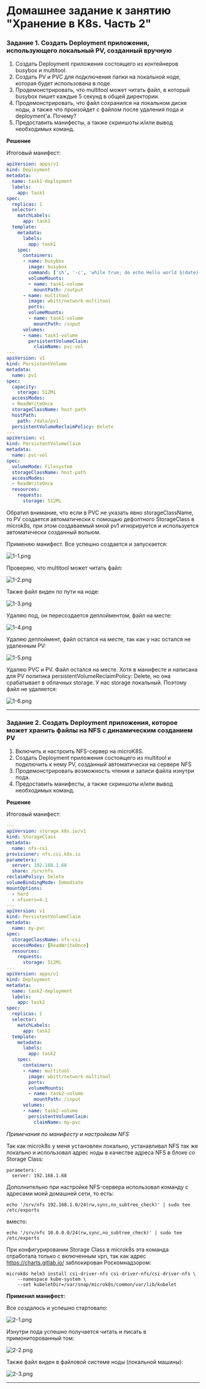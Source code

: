 # Домашнее задание к занятию "Хранение в K8s. Часть 2"


### Задание 1. Создать Deployment приложения, использующего локальный PV, созданный вручную

1. Создать Deployment приложения состоящего из контейнеров busybox и multitool.
2. Создать PV и PVC для подключения папки на локальной ноде, которая будет использована в поде.
3. Продемонстрировать, что multitool может читать файл, в который busybox пишет каждые 5 секунд в общей директории. 
4. Продемонстрировать, что файл сохранился на локальном диске ноды, а также что произойдет с файлом после удаления пода и deployment'а. Почему?
5. Предоставить манифесты, а также скриншоты и/или вывод необходимых команд.

**Решение**

Итоговый манифест:

```yaml
apiVersion: apps/v1
kind: Deployment
metadata:
  name: task1-deployment
  labels:
    app: task1
spec:
  replicas: 1
  selector:
    matchLabels:
      app: task1
  template:
    metadata:
      labels:
        app: task1
    spec:
      containers:
      - name: busybox
        image: busybox
        command: ['sh', '-c', 'while true; do echo Hello world $(date)! >> /output/output.txt; sleep 5; done']
        volumeMounts:
        - name: task1-volume
          mountPath: /output
      - name: multitool
        image: wbitt/network-multitool
        ports:
        volumeMounts:
        - name: task1-volume
          mountPath: /input
      volumes:
      - name: task1-volume
        persistentVolumeClaim:
          claimName: pvc-vol
---
apiVersion: v1
kind: PersistentVolume
metadata:
  name: pv1
spec:
  capacity:
    storage: 512Mi
  accessModes:
  - ReadWriteOnce
  storageClassName: host-path
  hostPath:
    path: /data/pv1
  persistentVolumeReclaimPolicy: Delete
---
apiVersion: v1
kind: PersistentVolumeClaim
metadata:
  name: pvc-vol
spec:
  volumeMode: Filesystem
  storageClassName: host-path
  accessModes:
  - ReadWriteOnce
  resources:
    requests:
      storage: 512Mi

```

Обратил внимание, что если в PVC не указать явно storageClassName, то PV создается автоматически с помощью дефолтного StorageClass в microk8s, при этом создаваемый мной pv1 игнорируется и используется автоматически созданный вольюм.

Применяю манифест. Все успешно создается и запускается:

![1-1.png](img%2F1-1.png)

Проверяю, что multitool может читать файл:

![1-2.png](img%2F1-2.png)

Также файл виден по пути на ноде:

![1-3.png](img%2F1-3.png)

Удаляю под, он пересоздается деплойментом, файл на месте:

![1-4.png](img%2F1-4.png)

Удаляю деплоймент, файл остался на месте, так как у нас остался не удаленным PV:

![1-5.png](img%2F1-5.png)

Удаляю PVС и PV. Файл остался на месте.
Хотя в манифесте и написана для PV политика persistentVolumeReclaimPolicy: Delete, но она срабатывает в облачных storage. У нас storage локальный. Поэтому файл не удаляется:

![1-6.png](img%2F1-6.png)

------

### Задание 2. Создать Deployment приложения, которое может хранить файлы на NFS с динамическим созданием PV

1. Включить и настроить NFS-сервер на microK8S.
2. Создать Deployment приложения состоящего из multitool и подключить к нему PV, созданный автоматически на сервере NFS
3. Продемонстрировать возможность чтения и записи файла изнутри пода. 
4. Предоставить манифесты, а также скриншоты и/или вывод необходимых команд.

**Решение**

Итоговый манифест:

```yaml
---
apiVersion: storage.k8s.io/v1
kind: StorageClass
metadata:
  name: nfs-csi
provisioner: nfs.csi.k8s.io
parameters:
  server: 192.168.1.68
  share: /srv/nfs
reclaimPolicy: Delete
volumeBindingMode: Immediate
mountOptions:
  - hard
  - nfsvers=4.1
---
apiVersion: v1
kind: PersistentVolumeClaim
metadata:
  name: my-pvc
spec:
  storageClassName: nfs-csi
  accessModes: [ReadWriteOnce]
  resources:
    requests:
      storage: 512Mi
---
apiVersion: apps/v1
kind: Deployment
metadata:
  name: task2-deployment
  labels:
    app: task2
spec:
  replicas: 1
  selector:
    matchLabels:
      app: task2
  template:
    metadata:
      labels:
        app: task2
    spec:
      containers:
      - name: multitool
        image: wbitt/network-multitool
        ports:
        volumeMounts:
        - name: task2-volume
          mountPath: /input
      volumes:
      - name: task2-volume
        persistentVolumeClaim:
          claimName: my-pvc
```

_Примечания по манифесту и настройкам NFS_

Так как microk8s у меня установлен локально, устанавливал NFS так же локально и использовал адрес ноды в качестве адреса NFS в блоке со Storage Class:

```
parameters:
  server: 192.168.1.68
```

Дополнительно при настройке NFS-сервера использовал команду с адресами моей домашней сети, то есть: 

`echo '/srv/nfs 192.168.1.0/24(rw,sync,no_subtree_check)' | sudo tee /etc/exports`

вместо: 

`echo '/srv/nfs 10.0.0.0/24(rw,sync,no_subtree_check)' | sudo tee /etc/exports`

При конфигурировании Storage Class в microk8s эта команда отработала только с включенным vpn, так как адрес https://charts.gitlab.io/ заблокирован Роскомнадзором:

```
microk8s helm3 install csi-driver-nfs csi-driver-nfs/csi-driver-nfs \
    --namespace kube-system \
    --set kubeletDir=/var/snap/microk8s/common/var/lib/kubelet
```

**Применил манифест:**

Все создалось и успешно стартовало:

![2-1.png](img%2F2-1.png)

Изнутри пода успешно получается читать и писать в примониторованный том:

![2-2.png](img%2F2-2.png)

Также файл виден в файловой системе ноды (локальной машины):

![2-3.png](img%2F2-3.png)


------


